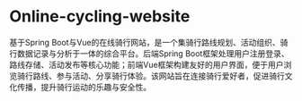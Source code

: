 # Online-cycling-website
基于Spring Boot与Vue的在线骑行网站，是一个集骑行路线规划、活动组织、骑行数据记录与分析于一体的综合平台。后端Spring Boot框架处理用户注册登录、路线存储、活动发布等核心功能；前端Vue框架构建友好的用户界面，便于用户浏览骑行路线、参与活动、分享骑行体验。该网站旨在连接骑行爱好者，促进骑行文化传播，提升骑行运动的乐趣与安全性。
